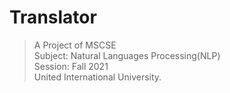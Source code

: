 # Translator
> A Project of MSCSE <br>
> Subject: Natural Languages Processing(NLP)<br>
> Session: Fall 2021<br>
> United International University. 

